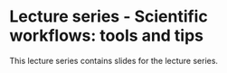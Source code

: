 # Lecture series - Scientific workflows: tools and tips

This lecture series contains slides for the lecture series.